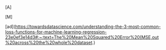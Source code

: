 [A]

[M]
 
 
 [ad](https://towardsdatascience.com/understanding-the-3-most-common-loss-functions-for-machine-learning-regression-23e0ef3e14d3#:~:text=The%20Mean%20Squared%20Error%20(MSE,out%20across%20the%20whole%20dataset.)
